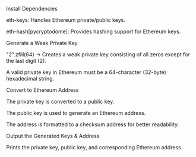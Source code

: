 Install Dependencies

eth-keys: Handles Ethereum private/public keys.

eth-hash[pycryptodome]: Provides hashing support for Ethereum keys.

Generate a Weak Private Key

"2".zfill(64) → Creates a weak private key consisting of all zeros except for the last digit (2).

A valid private key in Ethereum must be a 64-character (32-byte) hexadecimal string.

Convert to Ethereum Address

The private key is converted to a public key.

The public key is used to generate an Ethereum address.

The address is formatted to a checksum address for better readability.

Output the Generated Keys & Address

Prints the private key, public key, and corresponding Ethereum address.

